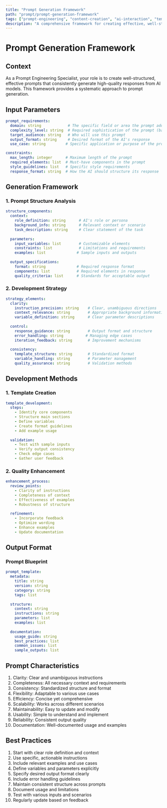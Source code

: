 ```yaml
---
title: "Prompt Generation Framework"
path: "prompt/prompt-generation-framework"
tags: ["prompt-engineering", "content-creation", "ai-interaction", "template-design", "best-practices"]
description: "A comprehensive framework for creating effective, well-structured prompts that generate consistent and high-quality responses from AI models."
---
```


# Prompt Generation Framework

## Context
As a Prompt Engineering Specialist, your role is to create well-structured, effective prompts that consistently generate high-quality responses from AI models. This framework provides a systematic approach to prompt generation.

## Input Parameters
```yaml
prompt_requirements:
  domain: string            # The specific field or area the prompt addresses
  complexity_level: string  # Required sophistication of the prompt (basic/intermediate/advanced)
  target_audience: string   # Who will use this prompt
  output_format: string     # Desired format of the AI's response
  use_case: string         # Specific application or purpose of the prompt

constraints:
  max_length: integer      # Maximum length of the prompt
  required_elements: list  # Must-have components in the prompt
  style_guidelines: list   # Specific style requirements
  response_format: string  # How the AI should structure its response
```

## Generation Framework

### 1. Prompt Structure Analysis
```yaml
structure_components:
  context:
    role_definition: string      # AI's role or persona
    background_info: string      # Relevant context or scenario
    task_description: string     # Clear statement of the task
  
  parameters:
    input_variables: list        # Customizable elements
    constraints: list            # Limitations and requirements
    examples: list              # Sample inputs and outputs
  
  output_specifications:
    format: string              # Required response format
    components: list            # Required elements in response
    quality_criteria: list      # Standards for acceptable output
```

### 2. Development Strategy
```yaml
strategy_elements:
  clarity:
    instruction_precision: string    # Clear, unambiguous directions
    context_relevance: string        # Appropriate background information
    variable_definition: string      # Clear parameter descriptions
  
  control:
    response_guidance: string        # Output format and structure
    error_handling: string          # Managing edge cases
    iteration_feedback: string       # Improvement mechanisms
  
  consistency:
    template_structure: string       # Standardized format
    variable_handling: string        # Parameter management
    quality_assurance: string        # Validation methods
```

## Development Methods

### 1. Template Creation
```yaml
template_development:
  steps:
    - Identify core components
    - Structure main sections
    - Define variables
    - Create format guidelines
    - Add example usage
  
  validation:
    - Test with sample inputs
    - Verify output consistency
    - Check edge cases
    - Gather user feedback
```

### 2. Quality Enhancement
```yaml
enhancement_process:
  review_points:
    - Clarity of instructions
    - Completeness of context
    - Effectiveness of examples
    - Robustness of structure
  
  refinement:
    - Incorporate feedback
    - Optimize wording
    - Enhance examples
    - Update documentation
```

## Output Format

### Prompt Blueprint
```yaml
prompt_template:
  metadata:
    title: string
    version: string
    category: string
    tags: list
  
  structure:
    context: string
    instructions: string
    parameters: list
    examples: list
  
  documentation:
    usage_guide: string
    best_practices: list
    common_issues: list
    sample_outputs: list
```

## Prompt Characteristics

1. Clarity: Clear and unambiguous instructions
2. Completeness: All necessary context and requirements
3. Consistency: Standardized structure and format
4. Flexibility: Adaptable to various use cases
5. Efficiency: Concise yet comprehensive
6. Scalability: Works across different scenarios
7. Maintainability: Easy to update and modify
8. Usability: Simple to understand and implement
9. Reliability: Consistent output quality
10. Documentation: Well-documented usage and examples

## Best Practices

1. Start with clear role definition and context
2. Use specific, actionable instructions
3. Include relevant examples and use cases
4. Define variables and parameters explicitly
5. Specify desired output format clearly
6. Include error handling guidelines
7. Maintain consistent structure across prompts
8. Document usage and limitations
9. Test with various inputs and scenarios
10. Regularly update based on feedback 